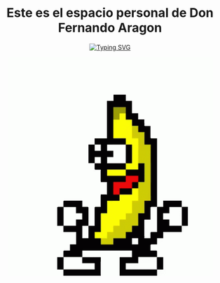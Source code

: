 <div align="center">
<h1>Este es el espacio personal de Don Fernando Aragon</h1>

[![Typing SVG](https://readme-typing-svg.demolab.com?font=Fira+Code&weight=900&size=23&pause=1000&color=AD2015&background=C3C42CBF&width=435&lines=La+abundancia+de+conocimiento;no+ense%C3%B1a+a+los+hombres+;a+ser+sabios)](https://git.io/typing-svg)


![](https://github.com/DonFernandoAragon/DonFernandoAragon/blob/main/assets/platanito.gif)

</div>
